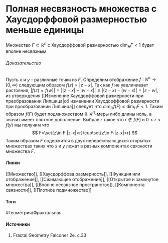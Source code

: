 # Полная несвязность множества с Хаусдорффовой размерностью меньше единицы
Множество $F\subset\mathbb{R}^{n}$ с Хаусдорффовой размерностью $\dim_{H}F<1$ будет вполне несвязным.
###### Доказательство
Пусть $x$ и $y$ - различные точки из $F$. Определим отображение $f:\mathbb{R}^{n}\to[0,\infty)$ следующим образом $f(z)=|z-x|$. Так как $f$ не увеличивает растояния, $|f(z)=f(w)|=\Big||z-x|-|w-x|\Big|\le|(z-x)-(w-x)|=|z-w|$, из утверждения [[Изменение Хаусдорффовой размерности при преобразовании Липшица|об изменении Хаусдорффовой размерности при прообразовании Липшица]] следует что $\dim_{H}f(F)\le\dim_{H}F<1$. Таким образом $f(F)$ будет подмножеством $\mathbb{R}$ $\mathcal{H}^{1}$-меры либо длины ноль, а значит имеет плотное дополнение. Выбрав $r$ такое что $r\notin f(F)$ и $0<r<f(y)$ мы получим что
$$
F=\set{z\in F:|z-x|<r}\cup\set{z\in F:|z-x|>r}
$$
Таким образом $F$ содержится в двух непересекающихся открытых множествах таких что $x$ и $y$ лежат в разных компонентах связности множества $F$.
#### Линки
[[Множество]],
[[Хаусдорффова размерность]],
[[Функция или отображение]],
[[Сжимающее отображение]],
[[Открытое и замкнутое множества]],
[[Вполне несвязное пространство]],
[[Компонента связности]],
[[Плотное подмножество]]
#### Тэги
 #Геометрия/Фрактальная 
#### Источники
1. Fractal Geometry Falconer 2e. c.33